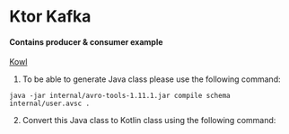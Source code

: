 # Ktor Kafka
#### Contains producer & consumer example

[Kowl](http://localhost:18080/)

1. To be able to generate Java class please use the following command:
```shell
java -jar internal/avro-tools-1.11.1.jar compile schema internal/user.avsc .
```
2. Convert this Java class to Kotlin class using the following command:

